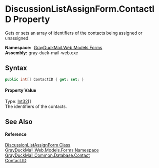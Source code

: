 DiscussionListAssignForm.ContactID Property
===========================================
Gets or sets an array of identifiers of the contacts being assigned or unassigned.

  **Namespace:**  [GrayDuckMail.Web.Models.Forms][1]  
  **Assembly:** gray-duck-mail-web.exe

Syntax
------

```csharp
public int[] ContactID { get; set; }
```

#### Property Value
Type: [Int32][2][]  
 The identifiers of the contacts. 

See Also
--------

#### Reference
[DiscussionListAssignForm Class][3]  
[GrayDuckMail.Web.Models.Forms Namespace][1]  
[GrayDuckMail.Common.Database.Contact][4]  
[Contact.ID][5]  

[1]: ../README.md
[2]: https://docs.microsoft.com/dotnet/api/system.int32
[3]: README.md
[4]: ../../GrayDuckMail.Common.Database/Contact/README.md
[5]: ../../GrayDuckMail.Common.Database/Contact/ID.md